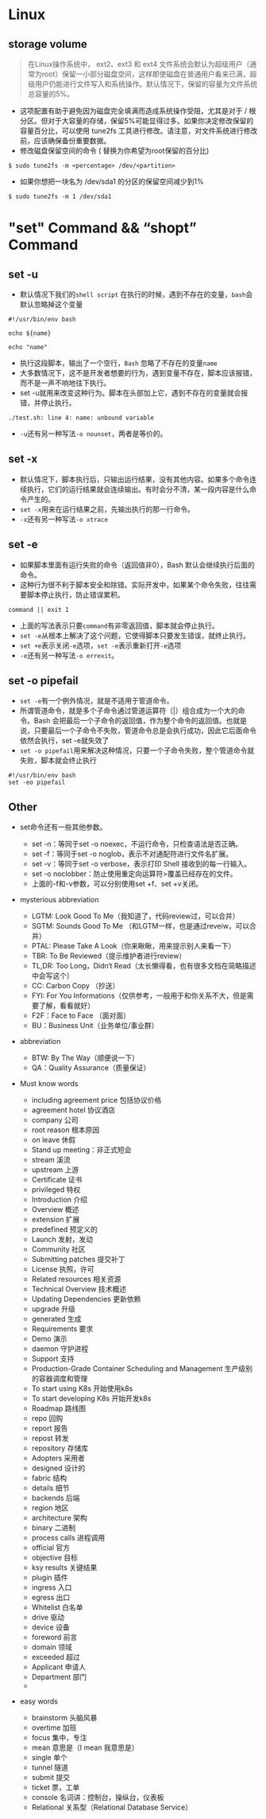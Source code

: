 # Linux
## storage volume
> 在Linux操作系统中， ext2、ext3 和 ext4 文件系统会默认为超级用户（通常为root）保留一小部分磁盘空间，这样即使磁盘在普通用户看来已满，超级用户仍能进行文件写入和系统操作。默认情况下，保留的容量为文件系统总容量的5%。

- 这项配置有助于避免因为磁盘完全填满而造成系统操作受阻，尤其是对于 / 根分区。但对于大容量的存储，保留5%可能显得过多。如果你决定修改保留的容量百分比，可以使用 tune2fs 工具进行修改。请注意，对文件系统进行修改前，应该确保备份重要数据。
- 修改磁盘保留空间的命令 (<percentage> 替换为你希望为root保留的百分比)
```shell
$ sudo tune2fs -m <percentage> /dev/<partition>
```
- 如果你想把一块名为 /dev/sda1 的分区的保留空间减少到1%
```shell
$ sudo tune2fs -m 1 /dev/sda1
```

# "set" Command && “shopt” Command

## set -u
- 默认情况下我们的`shell script` 在执行的时候，遇到不存在的变量，`bash`会默认忽略掉这个变量
```shell
#!/usr/bin/env bash

echo ${name}

echo "name"

```

- 执行这段脚本，输出了一个空行，`Bash` 忽略了不存在的变量`name`
- 大多数情况下，这不是开发者想要的行为，遇到变量不存在，脚本应该报错，而不是一声不响地往下执行。
- set -u就用来改变这种行为。脚本在头部加上它，遇到不存在的变量就会报错，并停止执行。

```shell
./test.sh: line 4: name: unbound variable
```
- `-u`还有另一种写法`-o nounset`，两者是等价的。

## set -x

- 默认情况下，脚本执行后，只输出运行结果，没有其他内容。如果多个命令连续执行，它们的运行结果就会连续输出。有时会分不清，某一段内容是什么命令产生的。
- `set -x`用来在运行结果之前，先输出执行的那一行命令。
- `-x`还有另一种写法`-o xtrace`

## set -e
- 如果脚本里面有运行失败的命令（返回值非0），Bash 默认会继续执行后面的命令。
- 这种行为很不利于脚本安全和除错。实际开发中，如果某个命令失败，往往需要脚本停止执行，防止错误累积。
```shell
command || exit 1
```
- 上面的写法表示只要`command`有非零返回值，脚本就会停止执行。
- `set -e`从根本上解决了这个问题，它使得脚本只要发生错误，就终止执行。
- `set +e`表示关闭`-e`选项，`set -e`表示重新打开`-e`选项
- `-e`还有另一种写法`-o errexit`。

## set -o pipefail

- `set -e`有一个例外情况，就是不适用于管道命令。
- 所谓管道命令，就是多个子命令通过管道运算符（|）组合成为一个大的命令。Bash 会把最后一个子命令的返回值，作为整个命令的返回值。也就是说，只要最后一个子命令不失败，管道命令总是会执行成功，因此它后面命令依然会执行，set -e就失效了
- `set -o pipefail`用来解决这种情况，只要一个子命令失败，整个管道命令就失败，脚本就会终止执行
```shell
#!/usr/bin/env bash
set -eo pipefail

```

## Other

- set命令还有一些其他参数。

  - set -n：等同于set -o noexec，不运行命令，只检查语法是否正确。
  - set -f：等同于set -o noglob，表示不对通配符进行文件名扩展。
  - set -v：等同于set -o verbose，表示打印 Shell 接收到的每一行输入。
  - set -o noclobber：防止使用重定向运算符>覆盖已经存在的文件。
  - 上面的-f和-v参数，可以分别使用set +f、set +v关闭。
- mysterious abbreviation
  - LGTM: Look Good To Me（我知道了，代码review过，可以合并）
  - SGTM: Sounds Good To Me （和LGTM一样，也是通过reveiw，可以合并）
  - PTAL: Please Take A Look（你来瞅瞅，用来提示别人来看一下）
  - TBR: To Be Reviewed（提示维护者进行review）
  - TL,DR: Too Long，Didn‘t Read（太长懒得看，也有很多文档在简略描述中会写这个）
  - CC: Carbon Copy （抄送）
  - FYI: For You Informations（仅供参考，一般用于和你关系不大，但是需要了解，看看就好）
  - F2F：Face to Face （面对面）
  - BU：Business Unit（业务单位/事业群）
- abbreviation
  - BTW: By The Way（顺便说一下）
  - QA：Quality Assurance（质量保证）
- Must know words
  - including agreement price   包括协议价格
  - agreement hotel    协议酒店
  - company    公司
  - root reason 根本原因
  - on leave 休假
  - Stand up meeting：非正式短会
  - stream         溪流
  - upstream     上游
  - Certificate    证书
  - privileged    特权
  - Introduction    介绍
  - Overview    概述
  - extension    扩展
  - predefined    预定义的
  - Launch        发射，发动
  - Community        社区
  - Submitting patches        提交补丁
  - License        执照，许可
  - Related resources        相关资源
  - Technical Overview        技术概述
  - Updating Dependencies        更新依赖
  - upgrade            升级
  - generated        生成
  - Requirements        要求
  - Demo    演示
  - daemon        守护进程
  - Support        支持
  - Production-Grade Container Scheduling and Management        生产级别的容器调度和管理
  - To start using K8s        开始使用k8s
  - To start developing K8s    开始开发k8s
  - Roadmap        路线图
  - repo        回购
  - report        报告
  - repost        转发
  - repository        存储库
  - Adopters        采用者
  - designed        设计的
  - fabric             结构
  - details            细节
  - backends        后端
  - region            地区
  - architecture            架构
  - binary                        二进制
  - process calls            进程调用
  - official                    官方
  - objective                    目标
  - ksy results                关键结果
  - plugin                        插件
  - ingress                        入口
  - egress                        出口
  - Whitelist                    白名单
  - drive                            驱动
  - device                        设备
  - foreword                    前言
  - domain        领域
  - exceeded      超过
  - Applicant     申请人
  - Department    部门
  - 
- easy words
  - brainstorm 头脑风暴
  - overtime 加班
  - focus  集中，专注
  - mean 意思是（I mean 我意思是）
  - single 单个
  - tunnel 隧道
  - submit 提交
  - ticket 票，工单
  - console 名词讲：控制台，操纵台，仪表板
  - Relational 关系型（Relational Database Service）
